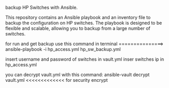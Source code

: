 backup HP Switches with Ansible.

This repository contains an Ansible playbook and an inventory file to backup the configuration on HP switches. The playbook is designed to be flexible and scalable, allowing you to backup from a large number of switches.

for run and get backup use this command in terminal ===============> ansible-playbook -i hp_access.yml hp_sw_backup.yml

insert username and password of switches in vault.yml
inser switches ip in hp_access.yml


you can decrypt vault.yml with this command: ansible-vault decrypt vault.yml <<<<<<<<<<<<< for security encrypt
